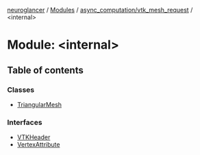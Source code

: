 [neuroglancer](../README.md) / [Modules](../modules.md) / [async\_computation/vtk\_mesh\_request](async_computation_vtk_mesh_request.md) / <internal\>

# Module: <internal\>

## Table of contents

### Classes

- [TriangularMesh](../classes/async_computation_vtk_mesh_request._internal_.TriangularMesh.md)

### Interfaces

- [VTKHeader](../interfaces/async_computation_vtk_mesh_request._internal_.VTKHeader.md)
- [VertexAttribute](../interfaces/async_computation_vtk_mesh_request._internal_.VertexAttribute.md)
